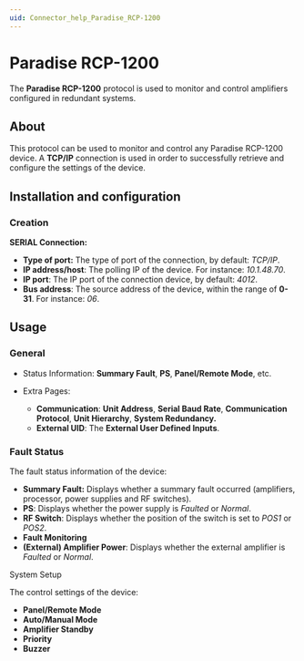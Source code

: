 ```yaml
---
uid: Connector_help_Paradise_RCP-1200
---
```


# Paradise RCP-1200

The **Paradise RCP-1200** protocol is used to monitor and control amplifiers configured in redundant systems.

## About

This protocol can be used to monitor and control any Paradise RCP-1200 device. A **TCP/IP** connection is used in order to successfully retrieve and configure the settings of the device.

## Installation and configuration

### Creation

**SERIAL Connection:**

- **Type of port:** The type of port of the connection, by default: *TCP/IP*.
- **IP address/host**: The polling IP of the device. For instance: *10.1.48.70*.
- **IP port**: The IP port of the connection device, by default: *4012*.
- **Bus address**: The source address of the device, within the range of **0-31**. For instance: *06*.

## Usage

### General

- Status Information: **Summary Fault**, **PS**, **Panel/Remote Mode**, etc.

- Extra Pages:

  - **Communication**: **Unit Address**, **Serial Baud Rate**, **Communication Protocol**, **Unit Hierarchy**, **System Redundancy.**
  - **External UID**: The **External User Defined Inputs**.

### Fault Status

The fault status information of the device:

- **Summary Fault:** Displays whether a summary fault occurred (amplifiers, processor, power supplies and RF switches).
- **PS**: Displays whether the power supply is *Faulted* or *Normal*.
- **RF Switch**: Displays whether the position of the switch is set to *POS1* or *POS2*.
- **Fault Monitoring**
- **(External) Amplifier Power**: Displays whether the external amplifier is *Faulted* or *Normal*.

System Setup

The control settings of the device:

- **Panel/Remote Mode**
- **Auto/Manual Mode**
- **Amplifier Standby**
- **Priority**
- **Buzzer**
